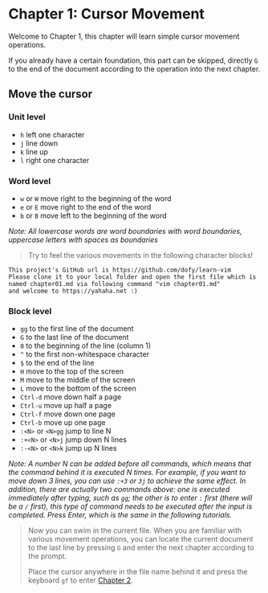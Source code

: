 # Chapter 1: Cursor Movement

Welcome to Chapter 1, this chapter will learn simple cursor movement operations.

If you already have a certain foundation, this part can be skipped, directly `G`
to the end of the document according to the operation into the next chapter.

## Move the cursor

### Unit level

- `h` left one character
- `j` line down
- `k` line up
- `l` right one character

### Word level

- `w` or `W` move right to the beginning of the word
- `e` or `E` move right to the end of the word
- `b` or `B` move left to the beginning of the word

_Note: All lowercase words are word boundaries with word boundaries, uppercase
letters with spaces as boundaries_

> Try to feel the various movements in the following character blocks!

```
This project's GitHub url is https://github.com/dofy/learn-vim
Please clone it to your local folder and open the first file which is
named chapter01.md via following command "vim chapter01.md"
and welcome to https://yahaha.net :)
```

### Block level

- `gg` to the first line of the document
- `G` to the last line of the document
- `0` to the beginning of the line (column 1)
- `^` to the first non-whitespace character
- `$` to the end of the line
- `H` move to the top of the screen
- `M` move to the middle of the screen
- `L` move to the bottom of the screen
- `Ctrl-d` move down half a page
- `Ctrl-u` move up half a page
- `Ctrl-f` move down one page
- `Ctrl-b` move up one page
- `:<N>` or `<N>gg` jump to line N
- `:+<N>` or `<N>j` jump down N lines
- `:-<N>` or `<N>k` jump up N lines

_Note: A number N can be added before all commands, which means that the command
behind it is executed N times. For example, if you want to move down 3 lines,
you can use `:+3` or `3j` to achieve the same effect. In addition, there are
actually two commands above: one is executed immediately after typing, such as
`gg`; the other is to enter `:` first (there will be a `/` first), this type of
command needs to be executed after the input is completed. Press Enter, which is
the same in the following tutorials._

> Now you can swim in the current file. When you are familiar with various
> movement operations, you can locate the current document to the last line by
> pressing `G` and enter the next chapter according to the prompt.
>
> Place the cursor anywhere in the file name behind it and press the keyboard
> `gf` to enter [Chapter 2](chapter02.md).
